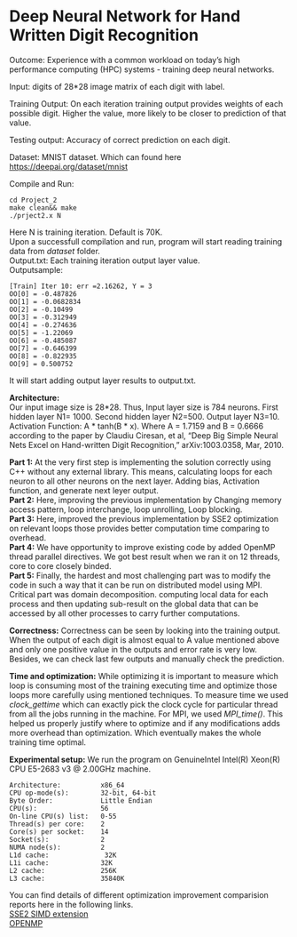 
#  Deep Neural Network for Hand Written Digit Recognition

Outcome: Experience with a common workload on today’s high performance computing (HPC) 
systems - training deep neural networks.

Input: digits of 28*28 image matrix of each digit with label.

Training Output: On each iteration training output provides weights of each possible digit.
Higher the value, more likely to be closer to prediction of that value.

Testing output: Accuracy of correct prediction on each digit.

Dataset: MNIST dataset. Which can found here https://deepai.org/dataset/mnist 

Compile and Run:
```
cd Project_2
make clean&& make
./prject2.x N 
```
Here N is training iteration. Default is 70K. \
Upon a successfull compilation and run, program will start reading training data from *dataset* folder. \
Output.txt: Each training iteration output layer value. \
Outputsample:
```
[Train] Iter 10: err =2.16262, Y = 3
OO[0] = -0.487826
OO[1] = -0.0682834
OO[2] = -0.10499
OO[3] = -0.312949
OO[4] = -0.274636
OO[5] = -1.22069
OO[6] = -0.485087
OO[7] = -0.646399
OO[8] = -0.822935
OO[9] = 0.500752

```
It will start adding output layer results to output.txt. 

**Architecture:** \
Our input image size is 28*28. Thus, Input layer size is 784 neurons. 
First hidden layer N1= 1000. Second hidden layer N2=500. Output layer N3=10. \
Activation Function: A * tanh(B * x). Where A = 1.7159 and B = 0.6666 according to the paper by
Claudiu Ciresan, et al, “Deep Big Simple Neural Nets Excel on Hand-written Digit 
Recognition,” arXiv:1003.0358, Mar, 2010.

**Part 1:** At the very first step is implementing the solution correctly using C++ without any external library.
This means, calculating loops for each neuron to all other neurons on the next layer. Adding bias, Activation
function, and generate next leyer output. \
**Part 2:** Here, improving the previous implementation by Changing memory access pattern, loop interchange, loop unrolling,
Loop blocking. \
**Part 3:** Here, improved the previous implementation by SSE2 optimization on relevant loops those 
provides better computation time comparing to overhead. \
**Part 4:** We have opportunity to improve existing code by added OpenMP thread parallel directives.
We got best result when we ran it on 12 threads, core to core closely binded. \
**Part 5:** Finally, the hardest and most challenging part was to modify the code in such a way
that it can be run on distributed model using MPI. Critical part was domain decomposition. computing
local data for each process and then updating sub-result on the global data that can be accessed by all other 
processes to carry further computations.

**Correctness:** Correctness can be seen by looking into the training output. When the
output of each digit is almost equal to A value mentioned above and only one positive value in the outputs and error rate is very low.
Besides, we can check last few outputs and manually check the prediction. 

**Time and optimization:**  While optimizing it is important to measure which loop is consuming
most of the training executing time and optimize those loops more carefully using mentioned techniques.
To measure time we used *clock_gettime* which can exactly pick the clock cycle for particular thread
from all the jobs running in the machine. For MPI, we used *MPI_time()*. This helped us properly justify where 
to optimize and if any modifications adds more overhead than optimization. Which eventually makes the whole
training time optimal.

**Experimental setup:** We run the program on GenuineIntel Intel(R) Xeon(R) CPU E5-2683 v3 @ 2.00GHz
machine.
```
Architecture:          x86_64
CPU op-mode(s):        32-bit, 64-bit
Byte Order:            Little Endian
CPU(s):                56
On-line CPU(s) list:   0-55
Thread(s) per core:    2
Core(s) per socket:    14
Socket(s):             2
NUMA node(s):          2
L1d cache:              32K
L1i cache:             32K
L2 cache:              256K
L3 cache:              35840K
``` 
You can find details of different optimization improvement comparision reports here in the following links. \
[SSE2 SIMD extension](https://docs.google.com/document/d/11OS9S8iDNxVGq_2FlEmJQCHaGvB16eHVKmDA_BBHcM4/edit?usp=sharing) \
[OPENMP](https://docs.google.com/document/d/1X2H3TCE-gfr9iy78gPzDv_9-CQDcStXEh6TsGxozYOQ/edit)


